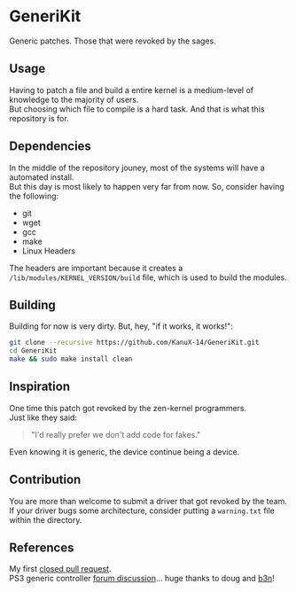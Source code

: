 # GeneriKit
Generic patches. Those that were revoked by the sages.

## Usage

Having to patch a file and build a entire kernel is a medium-level of knowledge to the majority of users.<br>
But choosing which file to compile is a hard task. And that is what this repository is for.

## Dependencies

In the middle of the repository jouney, most of the systems will have a automated install.<br>
But this day is most likely to happen very far from now. So, consider having the following:

- git
- wget
- gcc
- make
- Linux Headers

The headers are important because it creates a `/lib/modules/KERNEL_VERSION/build` file, which is used to build the modules.

## Building

Building for now is very dirty. But, hey, "if it works, it works!":
```bash
git clone --recursive https://github.com/KanuX-14/GeneriKit.git
cd GeneriKit
make && sudo make install clean
```

## Inspiration

One time this patch got revoked by the zen-kernel programmers.<br>
Just like they said:
> "I'd really prefer we don't add code for fakes."

Even knowing it is generic, the device continue being a device.

## Contribution

You are more than welcome to submit a driver that got revoked by the team.<br>
If your driver bugs some architecture, consider putting a `warning.txt` file within the directory.

## References

My first [closed pull request](https://github.com/zen-kernel/zen-kernel/pull/279).<br>
PS3 generic controller [forum discussion](https://retropie.org.uk/forum/topic/28263/playstation-3-controller-not-connecting-wired-on-new-pi4-retropie-build/7)... huge thanks to doug and [b3n](https://github.com/btlogy)!
